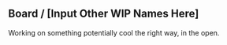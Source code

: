 ## Board / [Input Other WIP Names Here]

Working on something potentially cool the right way, in the open.
